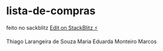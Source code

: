 # lista-de-compras

feito no sackblitz
[Edit on StackBlitz ⚡️](https://stackblitz.com/edit/thiagoteste)

Thiago Larangeira de Souza
Maria Eduarda Monteiro Marcos
